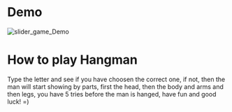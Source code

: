 # Demo

![slider_game_Demo](https://user-images.githubusercontent.com/16315708/37695089-eb404f94-2ca2-11e8-8f0c-3173070e07bb.gif)


# How to play Hangman
Type the letter and see if you have choosen the correct one, if not, then the man will start showing by parts, first the head, then the body and arms and then legs, you have 5 tries before the man is hanged, have fun and good luck! =)
